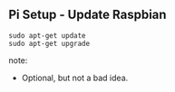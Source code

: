 ## Pi Setup - Update Raspbian

    sudo apt-get update
    sudo apt-get upgrade

note:
- Optional, but not a bad idea.
